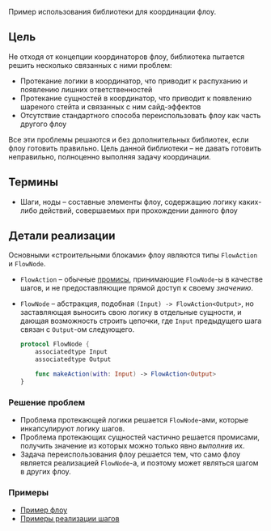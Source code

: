 Пример использования библиотеки для координации флоу.

## Цель

Не отходя от концепции координаторов флоу, библиотека пытается решить несколько связанных с ними проблем:

- Протекание логики в координатор, что приводит к распуханию и появлению лишних ответственностей
- Протекание сущностей в координатор, что приводит к появлению шареного стейта и связанных с ним сайд-эффектов
- Отсутствие стандартного способа переиспользовать флоу как часть другого флоу

Все эти проблемы решаются и без дополнительных библиотек, если флоу готовить правильно. Цель данной библиотеки – не давать готовить неправильно, полноценно выполняя задачу координации.

## Термины

- Шаги, ноды – составные элементы флоу, содержащию логику каких-либо действий, совершаемых при прохождении данного флоу

## Детали реализации

Основными «строительными блоками» флоу являются типы `FlowAction` и `FlowNode`.

- `FlowAction` – обычные [промисы](https://en.wikipedia.org/wiki/Futures_and_promises), принимающие `FlowNode`-ы в качестве шагов, и не предоставляющие прямой доступ к своему *значению*.

- `FlowNode` – абстракция, подобная `(Input) -> FlowAction<Output>`, но заставляющая выносить свою логику в отдельные сущности, и дающая возможность строить цепочки, где `Input` предыдущего шага связан с `Output`-ом следующего.

    ```swift
    protocol FlowNode {
        associatedtype Input
        associatedtype Output

        func makeAction(with: Input) -> FlowAction<Output>
    }
    ```

### Решение проблем

- Проблема протекающей логики решается `FlowNode`-ами, которые инкапсулируют логику шагов.
- Проблема протекающих сущностей частично решается промисами, получить значение из которых можно только явно *выполнив* их.
- Задача переиспользования флоу решается тем, что само флоу является реализацией `FlowNode`-а, и поэтому может являться шагом в других флоу.

### Примеры

- [Пример флоу](FlowKitSampleApp/Sources/TransferFlowFeature/Public/TransferFlow.swift)
- [Примеры реализации шагов](FlowKitSampleApp/Sources/TransferFlowFeature/Internal/Nodes)
